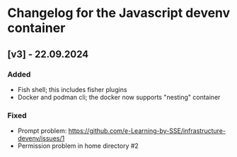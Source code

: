 # Changelog for the Javascript devenv container


## [v3] - 22.09.2024

### Added
- Fish shell; this includes fisher plugins
- Docker and podman cli; the docker now supports "nesting" container

### Fixed
- Prompt problem: https://github.com/e-Learning-by-SSE/infrastructure-devenv/issues/1
- Permission problem in home directory #2

